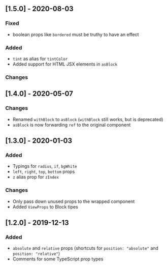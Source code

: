 ## [1.5.0] - 2020-08-03

### Fixed

- boolean props like `bordered` must be truthy to have an effect

### Added

- `tint` as alias for `tintColor`
- Added support for HTML JSX elements in `asBlock`

### Changes

## [1.4.0] - 2020-05-07

### Changes

- Renamed `withBlock` to `asBlock` (`withBlock` still works, but is deprecated)
- `asBlock` is now forwarding `ref` to the original component

## [1.3.0] - 2020-01-03

### Added

- Typings for `radius`, `if`, `bgWhite`
- `left`, `right`, `top`, `bottom` props
- `z` alias prop for `zIndex`

### Changes

- Only pass down unused props to the wrapped component
- Added `ViewProps` to Block tipes

## [1.2.0] - 2019-12-13

### Added

- `absolute` and `relative` props (shortcuts for `position: "absolute"` and `position: "relative"`)
- Comments for some TypeScript prop types

